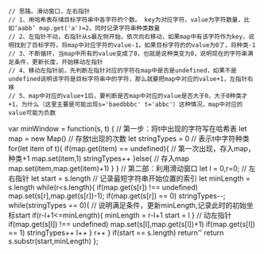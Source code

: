     // 思路。滑动窗口，左右指针
    // 1、用哈希表存储目标字符串中各字符的个数。 key为对应字符，value为字符数量，比如‘aabb’ map.get('a')=2。同时记录字符串种类数量
    // 2、左指针不动，右指针从s最左侧开始，依次向右移动，如果map中有该字符作为key，说明找到了目标字符，将map中对应字符的value-1，如果目标字符的的value为0了，将种类-1
    // 3、不断循环，当map中所有的value变成了0，也就是说种类变为0，说明现在的字符串满足条件，更新长度，开始移动左指针
    // 4、移动左指针前，先判断左指针对应的字符在map中是否是undefined，如果不是undefined说明该字符是目标字符串中的字符，那么就要把map中对应的value+1，左指针右移
    // 5、map中对应的value+1后，要判断是否map中对应的value是否大于0，大于0种类才+1，为什么（这里主要是可能出现s='baedbbbc' t='abbc'）这种情况，map中对应的value可能为负数


var minWindow = function(s, t) {
    // 第一步：将t中出现的字符写在哈希表
    let map = new Map() // 存放t出现的次数
    let stringTypes = 0 // 表示t中字符种类
    for(let item of t){
        if(map.get(item) == undefined){
            // 第一次出现，存入map，种类+1
            map.set(item,1)
            stringTypes++
        }else{
            // 存入map
            map.set(item,map.get(item)+1)
        }
    }
    // 第二部：利用滑动窗口
    let l = 0,r=0; // 左右指针
    let start = s.length // 记录最短字符串开始位置的索引
    let minLength = s.length 
    while(r<s.length){
        if(map.get(s[r]) !== undefined) map.set(s[r],map.get(s[r])-1);
        if(map.get(s[r]) == 0) stringTypes--;
        while(stringTypes == 0){
            // 说明满足条件，更新minLength,记录此时的初始坐标start
            if(r-l+1<=minLength){
                minLength = r-l+1
                start = l
            }
            // 动左指针
            if(map.get(s[l]) !== undefined) map.set(s[l],map.get(s[l])+1)
            if(map.get(s[l]) == 1) stringTypes++
            l++
        }
        r++
    }
    if(start == s.length) return''
    return s.substr(start,minLength)
};
